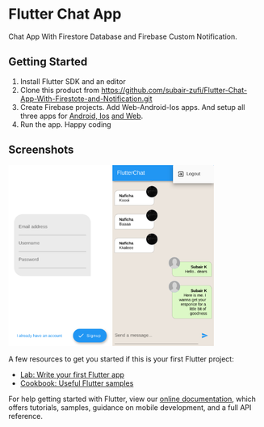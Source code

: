 # Flutter Chat App

Chat App With Firestore Database and Firebase Custom Notification.

## Getting Started

1. Install Flutter SDK and an editor
2. Clone this product from https://github.com/subair-zufi/Flutter-Chat-App-With-Firestote-and-Notification.git
3. Create Firebase projects. Add Web-Android-Ios apps. And setup all three apps for [Android, Ios](https://firebase.google.com/docs/flutter/setup) [and Web](https://medium.com/flutter/must-try-use-firebase-to-host-your-flutter-app-on-the-web-852ee533a469).
4. Run the app. Happy coding

## Screenshots
<div><img src="https://github.com/subair-zufi/Flutter-Chat-App-With-Firestote-and-Notification/blob/master/localhost_40675_(Moto%20G4).png" width="40%">
<img src="https://github.com/subair-zufi/Flutter-Chat-App-With-Firestote-and-Notification/blob/master/localhost_40675_(Moto%20G4)%20(1).png" width="40%"> </div>


A few resources to get you started if this is your first Flutter project:

- [Lab: Write your first Flutter app](https://flutter.dev/docs/get-started/codelab)
- [Cookbook: Useful Flutter samples](https://flutter.dev/docs/cookbook)

For help getting started with Flutter, view our
[online documentation](https://flutter.dev/docs), which offers tutorials,
samples, guidance on mobile development, and a full API reference.
